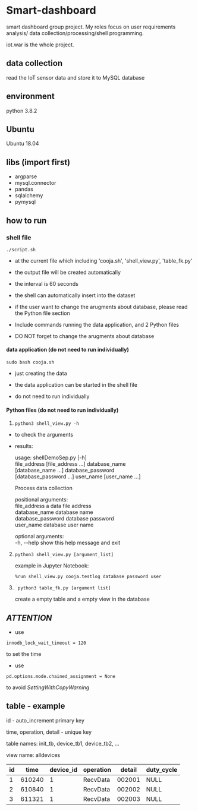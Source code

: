 # Smart-dashboard
smart dashboard group project. My roles focus on user requirements analysis/ data collection/processing/shell programming.

iot.war is the whole project.

## data collection

read the IoT sensor data and store it to MySQL database

## environment
python 3.8.2

## Ubuntu
Ubuntu 18.04 

## libs (import first)
* argparse
* mysql.connector
* pandas
* sqlalchemy
* pymysql


## how to run 

### shell file
`./script.sh`

* at the current file which including 'cooja.sh', 'shell_view.py', 'table_fk.py'

* the output file will be created automatically

* the interval is 60 seconds

* the shell can automatically insert into the dataset

* if the user want to change the arugments about database, please read the Python file section

* Include commands running the data application, and 2 Python files

* DO NOT forget to change the arugments about database

#### data application (do not need to run individually)

`sudo bash cooja.sh`

* just creating the data

* the data application can be started in the shell file

* do not need to run individually


#### Python files (do not need to run individually)

1. `python3 shell_view.py -h`

* to check the arguments

* results: 

  usage: shellDemoSep.py [-h]<br>
                       file_address [file_address ...] database_name<br>
                       [database_name ...] database_password<br>
                       [database_password ...] user_name [user_name ...]<br>

  Process data collection

  positional arguments:<br>
    file_address       a data file address<br>
    database_name      database name<br>
    database_password  database password<br>
    user_name          database user name<br>

  optional arguments:<br>
    -h, --help         show this help message and exit

2.  `python3 shell_view.py [argument_list]`

    example in Jupyter Notebook: <br>
    
    `%run shell_view.py cooja.testlog database password user`

3.  ` python3 table_fk.py [argument list]`

    create a empty table and a empty view in the database

## *ATTENTION*


* use 

```
innodb_lock_wait_timeout = 120
```

to set the time

* use 

```
pd.options.mode.chained_assignment = None
```

to avoid *SettingWithCopyWarning*


## table - example

id - auto_increment primary key

time, operation, detail - unique key

table names: init_tb, device_tb1, device_tb2, ...

view name: alldevices

| id | time | device_id | operation | detail | duty_cycle |
| --- | --- | --- | --- | --- | --- |
| 1 | 610240| 1 | RecvData | 002001 | NULL |
| 2 | 610840 | 1 | RecvData | 002002 | NULL |
| 3 | 611321 | 1 | RecvData | 002003 | NULL |





